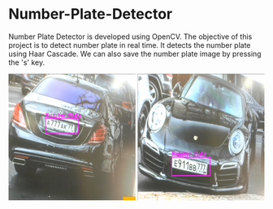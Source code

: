 # Number-Plate-Detector
Number Plate Detector is developed using OpenCV. The objective of this project is to detect number plate in real time. It detects the number plate using Haar Cascade. We can also save the number plate image by pressing the 's' key.

<img src="https://github.com/Amlend/Number-Plate-Detector/blob/main/Resources/screenshots/screenshot%202.png" width="250" height="250" align="left"> 
<img src="https://github.com/Amlend/Number-Plate-Detector/blob/main/Resources/screenshots/screenshot%203.png" width="250" height="250" align="right">
